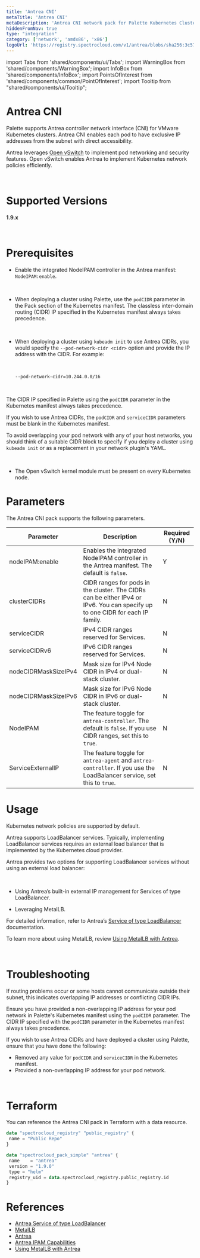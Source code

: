 ```yaml
---
title: 'Antrea CNI'
metaTitle: 'Antrea CNI'
metaDescription: 'Antrea CNI network pack for Palette Kubernetes Clusters'
hiddenFromNav: true
type: "integration"
category: ['network', 'amdx86', 'x86']
logoUrl: 'https://registry.spectrocloud.com/v1/antrea/blobs/sha256:3c5704caf6652c63374282cbf413f8e73a77c4efbc49f375c19c73f8e2ec4148?type=image/png'
---
```


import Tabs from 'shared/components/ui/Tabs';
import WarningBox from 'shared/components/WarningBox';
import InfoBox from 'shared/components/InfoBox';
import PointsOfInterest from 'shared/components/common/PointOfInterest';
import Tooltip from "shared/components/ui/Tooltip";


# Antrea CNI

Palette supports Antrea controller network interface (CNI) for VMware Kubernetes clusters. Antrea CNI enables each pod to have exclusive IP addresses from the subnet with direct accessibility. 

Antrea leverages [Open vSwitch](https://www.openvswitch.org/) to implement pod networking and security features. Open vSwitch enables Antrea to implement Kubernetes network policies efficiently.

<br />

# Supported Versions

**1.9.x**

<br />

# Prerequisites

- Enable the integrated NodeIPAM controller in the Antrea manifest: ``NodeIPAM:enable``.
<br />

- When deploying a cluster using Palette, use the ``podCIDR`` parameter in the Pack section of the Kubernetes manifest. The classless inter-domain routing (CIDR) IP specified in the Kubernetes manifest always takes precedence.

    <br />

- When deploying a cluster using ``kubeadm init`` to use Antrea CIDRs, you would specify the ``--pod-network-cidr <cidr>`` option and provide the IP address with the CIDR. For example: 

    <br />

    ``--pod-network-cidr=10.244.0.0/16``

    <br /> 

<WarningBox>

The CIDR IP specified in Palette using the ``podCIDR`` parameter in the Kubernetes manifest always takes precedence. 
    
If you wish to use Antrea CIDRs, the ``podCIDR`` and ``serviceCIDR`` parameters must be blank in the Kubernetes manifest. 
    
To avoid overlapping your pod network with any of your host networks, you should think of a suitable CIDR block to specify if you deploy a cluster using ``kubeadm init`` or as a replacement in your network plugin's YAML.

</WarningBox>

<br />

- The Open vSwitch kernel module must be present on every Kubernetes node.


# Parameters

The Antrea CNI pack supports the following parameters.

| Parameter | Description | Required (Y/N) |
|-----------|-------------|---------|
| nodeIPAM:enable | Enables the integrated NodeIPAM controller in the Antrea manifest. The default is `false`. | Y |
| clusterCIDRs | CIDR ranges for pods in the cluster. The CIDRs can be either IPv4 or IPv6. You can specify up to one CIDR for each IP family. | N |
| serviceCIDR | IPv4 CIDR ranges reserved for Services. | N |
| serviceCIDRv6 | IPv6 CIDR ranges reserved for Services. | N |
| nodeCIDRMaskSizeIPv4 | Mask size for IPv4 Node CIDR in IPv4 or dual-stack cluster. | N |
| nodeCIDRMaskSizeIPv6 | Mask size for IPv6 Node CIDR in IPv6 or dual-stack cluster. | N |
| NodeIPAM | The feature toggle for ``antrea-controller``. The default is `false`. If you use CIDR ranges, set this to ``true``.  | N |
| ServiceExternalIP | The feature toggle for ``antrea-agent`` and ``antrea-controller``. If you use the LoadBalancer service, set this to ``true``. | N |


# Usage

Kubernetes network policies are supported by default.

Antrea supports LoadBalancer services. Typically, implementing LoadBalancer services requires an external load balancer that is implemented by the Kubernetes cloud provider. 

Antrea provides two options for supporting LoadBalancer services without using an external load balancer:

<br />

- Using Antrea’s built-in external IP management for Services of type LoadBalancer.

- Leveraging MetalLB.

For detailed information, refer to Antrea’s [Service of type LoadBalancer](https://antrea.io/docs/v1.9.0/docs/service-loadbalancer) documentation. 

To learn more about using MetalLB, review [Using MetalLB with Antrea](https://antrea.io/docs/v1.9.0/docs/service-loadbalancer/#using-metallb-with-antrea). 

<br />

# Troubleshooting

If routing problems occur or some hosts cannot communicate outside their subnet, this indicates overlapping IP addresses or conflicting CIDR IPs. 

Ensure you have provided a non-overlapping IP address for your pod network in Palette's Kubernetes manifest using the ``podCIDR`` parameter. The CIDR IP specified with the ``podCIDR`` parameter in the Kubernetes manifest always takes precedence. 

If you wish to use Antrea CIDRs and have deployed a cluster using Palette, ensure that you have done the following:  

- Removed any value for ``podCIDR`` and ``serviceCIDR`` in the Kubernetes manifest. 
- Provided a non-overlapping IP address for your pod network.

<br />

# Terraform 

You can reference the Antrea CNI pack in Terraform with a data resource.

```tf
data "spectrocloud_registry" "public_registry" {
 name = "Public Repo"
}

data "spectrocloud_pack_simple" "antrea" {
 name    = "antrea"
 version = "1.9.0"
 type = "helm"
 registry_uid = data.spectrocloud_registry.public_registry.id
}
```


# References

- [Antrea Service of type LoadBalancer](https://antrea.io/docs/v1.9.0/docs/service-loadbalancer)
- [MetalLB](https://metallb.universe.tf)
- [Antrea](https://antrea.io/)
- [Antrea IPAM Capabilities](https://antrea.io/docs/v1.6.1/docs/antrea-ipam/)
- [Using MetalLB with Antrea](https://antrea.io/docs/v1.9.0/docs/service-loadbalancer/#using-metallb-with-antrea)

<br />

<br />

